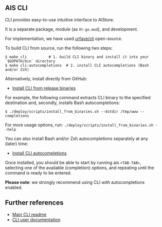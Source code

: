## AIS CLI

CLI provides easy-to-use intuitive interface to AIStore.

It is a separate package, module (as in: `go.mod`), and development.

For implementation, we have used [urfave/cli](https://github.com/urfave/cli/blob/master/docs/v1/manual.md) open-source.

To build CLI from source, run the following two steps:

```console
$ make cli			# 1. build CLI binary and install it into your `$GOPATH/bin` directory
$ make cli-autocompletions	# 2. install CLI autocompletions (Bash and/or Zsh)
```

Alternatively, install directly from GitHub:

* [Install CLI from release binaries](https://github.com/NVIDIA/aistore/blob/main/deploy/scripts/install_from_binaries.sh)

For example, the following command extracts CLI binary to the specified destination and, secondly, installs Bash autocompletions:

```console
$ ./deploy/scripts/install_from_binaries.sh --dstdir /tmp/www --completions
```

For more usage options, run: `./deploy/scripts/install_from_binaries.sh --help`

You can also install Bash and/or Zsh autocompletions separately at any (later) time:

* [Install CLI autocompletions](https://github.com/NVIDIA/aistore/blob/main/cmd/cli/install_autocompletions.sh)

Once installed, you should be able to start by running ais `<TAB-TAB>`, selecting one of the available (completion) options, and repeating until the command is ready to be entered.

**Please note**: we strongly recommend using CLI _with_ autocompletions enabled.

## Further references

* [Main CLI readme](/docs/cli.md)
* [CLI user documentation](/docs/cli)
